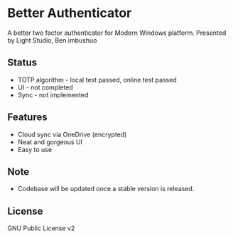 # Better Authenticator
A better two factor authenticator for Modern Windows platform.
Presented by Light Studio, Ben.imbushuo

## Status
 - TOTP algorithm - local test passed, online test passed
 - UI - not completed
 - Sync - not implemented

## Features
 - Cloud sync via OneDrive (encrypted)
 - Neat and gorgeous UI
 - Easy to use

## Note
 - Codebase will be updated once a stable version is released.

## License
GNU Public License v2
